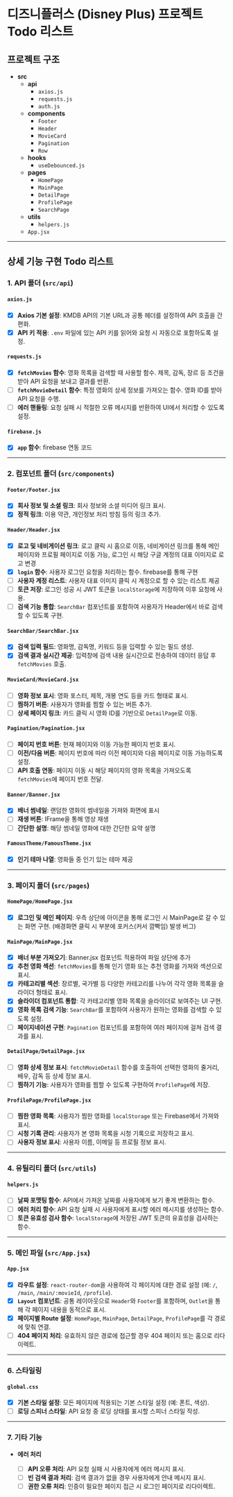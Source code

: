 # 디즈니플러스 (Disney Plus) 프로젝트 Todo 리스트

## 프로젝트 구조

-   **src**
    -   **api**
        -   `axios.js`
        -   `requests.js`
        -   `auth.js`
    -   **components**
        -   `Footer`
        -   `Header`
        -   `MovieCard`
        -   `Pagination`
        -   `Row`
    -   **hooks**
        -   `useDebounced.js`
    -   **pages**
        -   `HomePage`
        -   `MainPage`
        -   `DetailPage`
        -   `ProfilePage`
        -   `SearchPage`
    -   **utils**
        -   `helpers.js`
    -   `App.jsx`

---

## 상세 기능 구현 Todo 리스트

### 1. **API 폴더** (`src/api`)

#### `axios.js`

-   [x] **Axios 기본 설정**: KMDB API의 기본 URL과 공통 헤더를 설정하여 API 호출을 간편화.
-   [x] **API 키 적용**: `.env` 파일에 있는 API 키를 읽어와 요청 시 자동으로 포함하도록 설정.

#### `requests.js`

-   [x] **`fetchMovies` 함수**: 영화 목록을 검색할 때 사용할 함수. 제목, 감독, 장르 등 조건을 받아 API 요청을 보내고 결과를 반환.
-   [ ] **`fetchMovieDetail` 함수**: 특정 영화의 상세 정보를 가져오는 함수. 영화 ID를 받아 API 요청을 수행.
-   [ ] **에러 핸들링**: 요청 실패 시 적절한 오류 메시지를 반환하여 UI에서 처리할 수 있도록 설정.

#### `firebase.js`

-   [x] **`app` 함수**: firebase 연동 코드

---

### 2. **컴포넌트 폴더** (`src/components`)

#### `Footer/Footer.jsx`

-   [x] **회사 정보 및 소셜 링크**: 회사 정보와 소셜 미디어 링크 표시.
-   [x] **정적 링크**: 이용 약관, 개인정보 처리 방침 등의 링크 추가.

#### `Header/Header.jsx`

-   [x] **로고 및 네비게이션 링크**: 로고 클릭 시 홈으로 이동, 네비게이션 링크를 통해 메인 페이지와 프로필 페이지로 이동 가능, 로그인 시 해당 구글 계정의 대표 이미지로 로고 변경
-   [x] **`login` 함수**: 사용자 로그인 요청을 처리하는 함수. firebase를 통해 구현
-   [ ] **사용자 계정 리스트**: 사용자 대표 이미지 클릭 시 계정으로 할 수 있는 리스트 제공
-   [ ] **토큰 저장**: 로그인 성공 시 JWT 토큰을 `localStorage`에 저장하여 이후 요청에 사용.
-   [ ] **검색 기능 통합**: `SearchBar` 컴포넌트를 포함하여 사용자가 Header에서 바로 검색할 수 있도록 구현.

#### `SearchBar/SearchBar.jsx`

-   [x] **검색 입력 필드**: 영화명, 감독명, 키워드 등을 입력할 수 있는 필드 생성.
-   [x] **검색 결과 실시간 제공**: 입력창에 검색 내용 실시간으로 전송하여 데이터 응답 후 `fetchMovies` 호출.

#### `MovieCard/MovieCard.jsx`

-   [ ] **영화 정보 표시**: 영화 포스터, 제목, 개봉 연도 등을 카드 형태로 표시.
-   [ ] **찜하기 버튼**: 사용자가 영화를 찜할 수 있는 버튼 추가.
-   [ ] **상세 페이지 링크**: 카드 클릭 시 영화 ID를 기반으로 `DetailPage`로 이동.

#### `Pagination/Pagination.jsx`

-   [ ] **페이지 번호 버튼**: 현재 페이지와 이동 가능한 페이지 번호 표시.
-   [ ] **이전/다음 버튼**: 페이지 번호에 따라 이전 페이지와 다음 페이지로 이동 가능하도록 설정.
-   [ ] **API 호출 연동**: 페이지 이동 시 해당 페이지의 영화 목록을 가져오도록 `fetchMovies`에 페이지 번호 전달.

#### `Banner/Banner.jsx`

-   [x] **배너 썸네일**: 랜덤한 영화의 썸네일을 가져와 화면에 표시
-   [ ] **재생 버튼**: IFrame을 통해 영상 재생
-   [ ] **간단한 설명**: 해당 썸네일 영화에 대한 간단한 요약 설명

#### `FamousTheme/FamousTheme.jsx`

-   [x] **인기 테마 나열**: 영화들 중 인기 있는 테마 제공

---

### 3. **페이지 폴더** (`src/pages`)

#### `HomePage/HomePage.jsx`

-   [x] **로그인 및 메인 페이지**: 우측 상단에 아이콘을 통해 로그인 시 MainPage로 갈 수 있는 화면 구현. (배경화면 클릭 시 <Content> 부분에 포커스(커서 깜빡임) 발생 버그)

#### `MainPage/MainPage.jsx`

-   [x] **배너 부분 가져오기**: Banner.jsx 컴포넌트 적용하여 파일 상단에 추가
-   [x] **추천 영화 섹션**: `fetchMovies`를 통해 인기 영화 또는 추천 영화를 가져와 섹션으로 표시.
-   [x] **카테고리별 섹션**: 장르별, 국가별 등 다양한 카테고리를 나누어 각각 영화 목록을 슬라이더 형태로 표시.
-   [x] **슬라이더 컴포넌트 통합**: 각 카테고리별 영화 목록을 슬라이더로 보여주는 UI 구현.
-   [x] **영화 목록 검색 기능**: `SearchBar`를 포함하여 사용자가 원하는 영화를 검색할 수 있도록 설정.
-   [ ] **페이지네이션 구현**: `Pagination` 컴포넌트를 포함하여 여러 페이지에 걸쳐 검색 결과를 표시.

#### `DetailPage/DetailPage.jsx`

-   [ ] **영화 상세 정보 표시**: `fetchMovieDetail` 함수를 호출하여 선택한 영화의 줄거리, 배우, 감독 등 상세 정보 표시.
-   [ ] **찜하기 기능**: 사용자가 영화를 찜할 수 있도록 구현하여 `ProfilePage`에 저장.

#### `ProfilePage/ProfilePage.jsx`

-   [ ] **찜한 영화 목록**: 사용자가 찜한 영화를 `localStorage` 또는 Firebase에서 가져와 표시.
-   [ ] **시청 기록 관리**: 사용자가 본 영화 목록을 시청 기록으로 저장하고 표시.
-   [ ] **사용자 정보 표시**: 사용자 이름, 이메일 등 프로필 정보 표시.

---

### 4. **유틸리티 폴더** (`src/utils`)

#### `helpers.js`

-   [ ] **날짜 포맷팅 함수**: API에서 가져온 날짜를 사용자에게 보기 좋게 변환하는 함수.
-   [ ] **에러 처리 함수**: API 요청 실패 시 사용자에게 표시할 에러 메시지를 생성하는 함수.
-   [ ] **토큰 유효성 검사 함수**: `localStorage`에 저장된 JWT 토큰의 유효성을 검사하는 함수.

---

### 5. **메인 파일** (`src/App.jsx`)

#### `App.jsx`

-   [x] **라우트 설정**: `react-router-dom`을 사용하여 각 페이지에 대한 경로 설정 (예: `/`, `/main`, `/main/:movieId`, `/profile`).
-   [x] **`Layout` 컴포넌트**: 공통 레이아웃으로 `Header`와 `Footer`를 포함하며, `Outlet`을 통해 각 페이지 내용을 동적으로 표시.
-   [x] **페이지별 Route 설정**: `HomePage`, `MainPage`, `DetailPage`, `ProfilePage`를 각 경로에 맞춰 연결.
-   [ ] **404 페이지 처리**: 유효하지 않은 경로에 접근할 경우 404 페이지 또는 홈으로 리다이렉트.

---

### 6. **스타일링**

#### `global.css`

-   [x] **기본 스타일 설정**: 모든 페이지에 적용되는 기본 스타일 설정 (예: 폰트, 색상).
-   [ ] **로딩 스피너 스타일**: API 요청 중 로딩 상태를 표시할 스피너 스타일 작성.

---

### 7. **기타 기능**

-   **에러 처리**

    -   [ ] **API 오류 처리**: API 요청 실패 시 사용자에게 에러 메시지 표시.
    -   [ ] **빈 검색 결과 처리**: 검색 결과가 없을 경우 사용자에게 안내 메시지 표시.
    -   [ ] **권한 오류 처리**: 인증이 필요한 페이지 접근 시 로그인 페이지로 리다이렉트.
